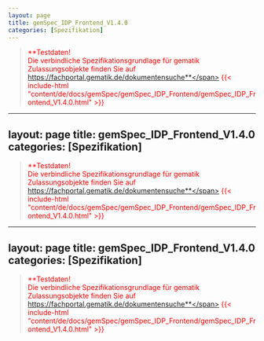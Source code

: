 ```yaml
---
layout: page
title: gemSpec_IDP_Frontend_V1.4.0
categories: [Spezifikation]
---
```

> <span style="color:red">**Testdaten!<br>Die verbindliche Spezifikationsgrundlage für gematik Zulassungsobjekte finden Sie auf https://fachportal.gematik.de/dokumentensuche**</span>
{{< include-html "content/de/docs/gemSpec/gemSpec_IDP_Frontend/gemSpec_IDP_Frontend_V1.4.0.html" >}}
---
layout: page
title: gemSpec_IDP_Frontend_V1.4.0
categories: [Spezifikation]
---
> <span style="color:red">**Testdaten!<br>Die verbindliche Spezifikationsgrundlage für gematik Zulassungsobjekte finden Sie auf https://fachportal.gematik.de/dokumentensuche**</span>
{{< include-html "content/de/docs/gemSpec/gemSpec_IDP_Frontend/gemSpec_IDP_Frontend_V1.4.0.html" >}}
---
layout: page
title: gemSpec_IDP_Frontend_V1.4.0
categories: [Spezifikation]
---
> <span style="color:red">**Testdaten!<br>Die verbindliche Spezifikationsgrundlage für gematik Zulassungsobjekte finden Sie auf https://fachportal.gematik.de/dokumentensuche**</span>
{{< include-html "content/de/docs/gemSpec/gemSpec_IDP_Frontend/gemSpec_IDP_Frontend_V1.4.0.html" >}}
